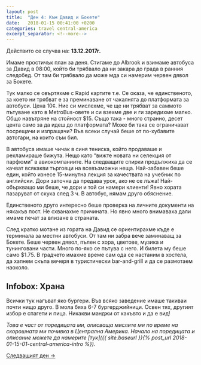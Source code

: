 ```yaml
---
layout: post
title:  "Ден 4: Към Давид и Бокете"
date:   2018-01-15 00:41:00 +0200
categories: travel central-america
excerpt_separator: <!--more-->
---
```


Действито се случва на: **13.12.2017г.**

Имаме простичък план за деня. Стигаме до Albrook и взимаме автобуса за Давид в 08:00, който би трябвало да ни закара до града в ранния следобед. От там би трябвало да може мда си намерим червен дявол за Бокете.

<!--more-->

Тук малко се овъртяхме с Rapid картите т.е. Се оказа, че единственото, за което ни трябват е за преминаване от чакалнята до платформата за автобуси. Цена 10¢. Ние си мислехме, че ще ни трябват за саммото пътуване като в MetroBus-овете и си взехме две и ги заредихме малко. Общо навътряне на стойност $15. Също така - много странно, десет цента само за да идеш до платформата? Може би така се ограничават посрещачи и изпращачи? Във всеки случай беше от по-хубавите автогари, на които съм бил.

В автобуса имаше чичак в синя тениска, който продаваше и рекламираше бижута. Нещо като “вижте новата ни селекция от парфюми” в авиокомпаниите. На следващите спирки продължиха да се качват всякакви търговци на всевъзможни неща. Най-забавен беше един, който изнесе 15-минутна лекция за качествата на учебник по английски. Дори започна да предава урок, ако не се лъжа! Най-объркващо ми беше, че дори и той си намери клиенти! Явно хората пазаруват от скука след 3 ч. В автобус, нямам друго обяснение.

Единственото друго интересно беше проверка на личните документи на някакъв пост. Не схванахме причината. Но явно много внимаваха дали имаме печат за влизане в страната.

След кратко мотане из гората на Давид се ориентирахме къде е терминала за местни автобуси. От там ни забра вече заминаващ за Бокете. Беше червен дявол, пълен с хора, цветове, музика и тунинговани части. Много по-яко се пътува с него. И билета му беше само $1.75.
В градчето имахме време сам ода се настаним в хостела, да хапнем скъпа вечеря в туристически bar-and-grill и да се размотаем наоколо.

## Infobox: Храна

Всички тук нагъват яко бургери. Във всяко заведение имаше такиваи почти нищо друго. В мола бяха 6-7 бургерджийници. Освен тях, другият избор е спагети и пица. Никакви манджи от какъвто и да е вид!

_Това е част от поредицата ми, описваща мислите ми по време на скорошната ми почивка в Централна Америка. Начало на поредицата и описание можете да намерите [тук]({{ site.baseurl }}{% post_url 2018-01-15-01-central-america-intro %})._

[Следващият ден ->]()

